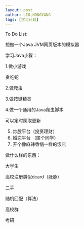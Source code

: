 ```yaml
---
layout: post
author: LIU,HONGYANG
tags: [学习计划]
---
```






To Do List: 

想做一个Java JVM网页版本的模拟器



学习Java步骤：

1.做小游戏

贪吃蛇

2.做爬虫

3.做按键精灵

4.做一个通用的Java爬虫脚本

可以定时爬取更新

5. 炒股平台（投资理财）
6. 婚恋平台  （匿个同学）
7. 开个像麻辣香锅一样的饭店





做什么样的东西：



大学生

高校注册类似dcard（脉脉）

二手

随机匹配（算法）

高校群

考研